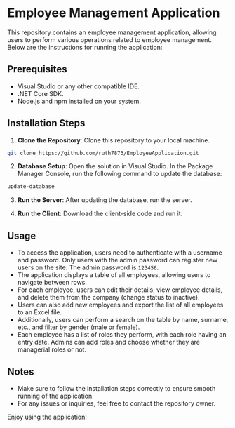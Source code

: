 # Employee Management Application

This repository contains an employee management application, allowing users to perform various operations related to employee management. Below are the instructions for running the application:

## Prerequisites

- Visual Studio or any other compatible IDE.
- .NET Core SDK.
- Node.js and npm installed on your system.

## Installation Steps

1. **Clone the Repository**: Clone this repository to your local machine.

```bash
git clone https://github.com/ruth7873/EmployeeApplication.git
```

2. **Database Setup**: Open the solution in Visual Studio. In the Package Manager Console, run the following command to update the database:

```bash
update-database
```

3. **Run the Server**: After updating the database, run the server.

4. **Run the Client**: Download the client-side code and run it.

## Usage

- To access the application, users need to authenticate with a username and password. Only users with the admin password can register new users on the site. The admin password is `123456`.
- The application displays a table of all employees, allowing users to navigate between rows.
- For each employee, users can edit their details, view employee details, and delete them from the company (change status to inactive).
- Users can also add new employees and export the list of all employees to an Excel file.
- Additionally, users can perform a search on the table by name, surname, etc., and filter by gender (male or female).
- Each employee has a list of roles they perform, with each role having an entry date. Admins can add roles and choose whether they are managerial roles or not.

## Notes

- Make sure to follow the installation steps correctly to ensure smooth running of the application.
- For any issues or inquiries, feel free to contact the repository owner.

Enjoy using the application!
